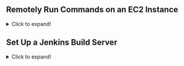 ## Remotely Run Commands on an EC2 Instance
<details>
<summary>Click to expand!</summary>
  
### Step 1. Create an Identity and Access Management (IAM) role
<details>

1. Attach Policy AmazonEC2RoleforSSM  
![image](https://user-images.githubusercontent.com/4485129/114269403-7fe2c400-9a24-11eb-95ed-e41128c01a0b.png)

2. Assign name <mark> EnablesEC2ToAccessSystemsManagerRole</mark> to role
![image](https://user-images.githubusercontent.com/4485129/114269442-bd475180-9a24-11eb-9373-71c455d8ac38.png)
3. Create the role.
![image](https://user-images.githubusercontent.com/4485129/114269500-0e574580-9a25-11eb-9140-94c07fbf2b37.png)

</details>


### Step 2. Create an EC2 instance
<details>
1. Attach role IAM Role created above **EnablesEC2ToAccessSystemsManagerRole** to EC2 instance.

![image](https://user-images.githubusercontent.com/4485129/114269580-99d0d680-9a25-11eb-8ec4-d54e0706f443.png)

</details>

### Step 3. Update the Systems Manager Agent
<details>
  
1. Go to AWS Systems Manager -> Fleet Manager -> Managed Instances 
![image](https://user-images.githubusercontent.com/4485129/114269783-5dea4100-9a26-11eb-9bf9-358875f94898.png)

2. Select Node Management -> Run Command
3. Select **AWS-UpdateSSMAgent.** in **Command Document**
![image](https://user-images.githubusercontent.com/4485129/114269922-2039e800-9a27-11eb-8384-a275ba408146.png)

4. Select **Choose instances manually** in **Target**  
![image](https://user-images.githubusercontent.com/4485129/114269974-6ee78200-9a27-11eb-9fec-257c9b6cb00e.png)

5. Click on Run

6. Output 
![image](https://user-images.githubusercontent.com/4485129/114270045-d00f5580-9a27-11eb-9c29-374e1d9f7941.png)

</details>

### Step 4. Run a Remote Shell Script
<details>

![image](https://user-images.githubusercontent.com/4485129/114270359-92133100-9a29-11eb-8456-74d7f41d8041.png)

![image](https://user-images.githubusercontent.com/4485129/114270380-a5be9780-9a29-11eb-899a-3473238dbf11.png)

![image](https://user-images.githubusercontent.com/4485129/114270387-ae16d280-9a29-11eb-8db1-5e41b0532516.png)

![image](https://user-images.githubusercontent.com/4485129/114270403-ba9b2b00-9a29-11eb-9770-75e615fd9c7e.png)

</details>

### Step 5. Terminate Your Resources
<details>

1. A numbered
2. list
   * With some
   * Sub bullets
</details>


</details>


## Set Up a Jenkins Build Server
<details>
<summary>Click to expand!</summary>
 
Introduction

### Step 1: Set Up Prerequisites
<details>
  
1. A numbered
2. list
   * With some
   * Sub bullets
</details>


### Step 2: Launch an EC2 Instance
<details>

1. Create a Security Group for Your Amazon EC2 Instance
2. Launch Your EC2 Instance
   * 1
   * 2
</details>



### Step 3: Install and Configure Jenkins
<details>

1. Connect to Your Linux Instance
![image](https://user-images.githubusercontent.com/4485129/114276033-8d0eab80-9a42-11eb-84b6-76dd7b634553.png)


2. Download and Install Jenkins

* Update the server
```
[ec2-user@ip-172-31-60-53 ~]$ sudo yum update -y
Loaded plugins: extras_suggestions, langpacks, priorities, update-motd
Resolving Dependencies
.........
  python3-pystache.noarch 0:0.5.4-12.amzn2.0.1           python3-setuptools.noarch 0:38.4.0-3.amzn2.0.6           python3-simplejson.x86_64 0:3.2.0-1.amzn2.0.2

Updated:
  amazon-ssm-agent.x86_64 0:3.0.529.0-1.amzn2                                            aws-cfn-bootstrap.noarch 0:2.0-6.amzn2

Complete!
[ec2-user@ip-172-31-60-53 ~]$ 

```

* Install Java8

```
[ec2-user@ip-172-31-60-53 ~]$ sudo yum install java-1.8*
Loaded plugins: extras_suggestions, langpacks, priorities, update-motd
amzn2-core                                                                                                                                         | 3.7 kB  00:00:00     
Resolving Dependencies
--> Running transaction check
---> Package java-1.8.0-openjdk.x86_64 1:1.8.0.282.b08-1.amzn2.0.1 will be installed

....


Complete!
[ec2-user@ip-172-31-60-53 ~]$

```

* Install Jenkins

```
[ec2-user@ip-172-31-60-53 ~]$ sudo wget -O /etc/yum.repos.d/jenkins.repo http://pkg.jenkins-ci.org/redhat/jenkins.repo
--2021-04-10 15:53:27--  http://pkg.jenkins-ci.org/redhat/jenkins.repo
Resolving pkg.jenkins-ci.org (pkg.jenkins-ci.org)... 52.202.51.185
Connecting to pkg.jenkins-ci.org (pkg.jenkins-ci.org)|52.202.51.185|:80... connected.
HTTP request sent, awaiting response... 200 OK
Length: 71
Saving to: ‘/etc/yum.repos.d/jenkins.repo’

100%[================================================================================================================================>] 71          --.-K/s   in 0s       

2021-04-10 15:53:27 (12.9 MB/s) - ‘/etc/yum.repos.d/jenkins.repo’ saved [71/71]

[ec2-user@ip-172-31-60-53 ~]$

```

* Start Jenkins 
```

[ec2-user@ip-172-31-60-53 ~]$ sudo service jenkins start

Starting jenkins (via systemctl):                          [  OK  ]
[ec2-user@ip-172-31-60-53 ~]$
```

3. Configure Jenkins
![image](https://user-images.githubusercontent.com/4485129/114276777-cb599a00-9a45-11eb-939a-1ea322768f74.png)


![image](https://user-images.githubusercontent.com/4485129/114276768-c09f0500-9a45-11eb-9b50-296e001a7092.png)

Configure Jenkins Cloud 
![image](https://user-images.githubusercontent.com/4485129/114276991-ccd79200-9a46-11eb-892c-350517290e56.png)

![image](https://user-images.githubusercontent.com/4485129/114277041-11fbc400-9a47-11eb-9c99-b5917ac225f9.png)

![image](https://user-images.githubusercontent.com/4485129/114277214-ed541c00-9a47-11eb-9901-521d37519164.png)

</details>


### Step 5. Step 4: Clean Up
<details>
Terminate EC2 Instance
![image](https://user-images.githubusercontent.com/4485129/114277235-f9d87480-9a47-11eb-8def-7ada7ea6713b.png)

1. Additional Resources

</details>

</details>
